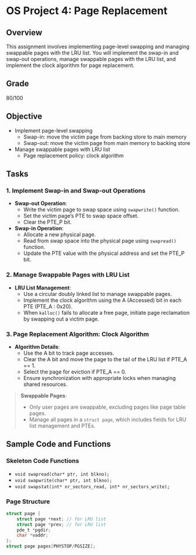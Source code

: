 # OS Project 4: Page Replacement

## Overview
This assignment involves implementing page-level swapping and managing swappable pages with the LRU list. You will implement the swap-in and swap-out operations, manage swappable pages with the LRU list, and implement the clock algorithm for page replacement.

## Grade
80/100

## Objective

- Implement page-level swapping
  - Swap-in: move the victim page from backing store to main memory
  - Swap-out: move the victim page from main memory to backing store
- Manage swappable pages with LRU list
  - Page replacement policy: clock algorithm

## Tasks

### 1. Implement Swap-in and Swap-out Operations

- **Swap-out Operation**:
  - Write the victim page to swap space using `swapwrite()` function.
  - Set the victim page’s PTE to swap space offset.
  - Clear the PTE_P bit.
- **Swap-in Operation**:
  - Allocate a new physical page.
  - Read from swap space into the physical page using `swapread()` function.
  - Update the PTE value with the physical address and set the PTE_P bit.

### 2. Manage Swappable Pages with LRU List

- **LRU List Management**:
  - Use a circular doubly linked list to manage swappable pages.
  - Implement the clock algorithm using the A (Accessed) bit in each PTE (PTE_A : 0x20).
  - When `kalloc()` fails to allocate a free page, initiate page reclamation by swapping out a victim page.

### 3. Page Replacement Algorithm: Clock Algorithm

- **Algorithm Details**:
  - Use the A bit to track page accesses.
  - Clear the A bit and move the page to the tail of the LRU list if PTE_A == 1.
  - Select the page for eviction if PTE_A == 0.
  - Ensure synchronization with appropriate locks when managing shared resources.


> **Swappable Pages**:
> 
>  - Only user pages are swappable, excluding pages like page table pages.
>  - Manage all pages in a `struct page`, which includes fields for LRU list management and PTEs.

## Sample Code and Functions

### Skeleton Code Functions
  - `void swapread(char* ptr, int blkno);`
  - `void swapwrite(char* ptr, int blkno);`
  - `void swapstat(int* nr_sectors_read, int* nr_sectors_write);`

### Page Structure

  ```c
  struct page {
      struct page *next; // for LRU list
      struct page *prev; // for LRU list
      pde_t *pgdir;
      char *vaddr;
  };
  struct page pages[PHYSTOP/PGSIZE];
  ```